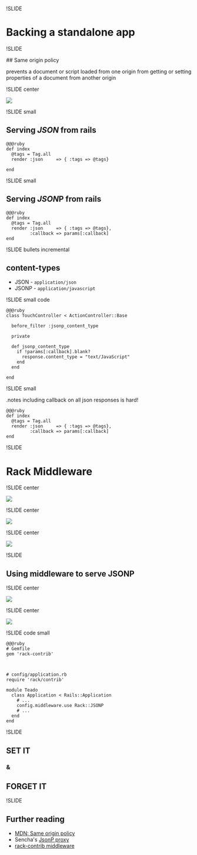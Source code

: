 !SLIDE

# Backing a standalone app

!SLIDE 

## Same origin policy

prevents a document or script loaded from one origin from getting or setting properties of a document from another origin

!SLIDE center

![](../images/jsonp-proxy.png)

!SLIDE small

## Serving *JSON* from rails

    @@@ruby
    def index
      @tags = Tag.all
      render :json     => { :tags => @tags}

    end

!SLIDE small

## Serving *JSON*P from rails

    @@@ruby
    def index
      @tags = Tag.all
      render :json     => { :tags => @tags},
             :callback => params[:callback]
    end

!SLIDE bullets incremental

## content-types

* JSON - `application/json`
* JSONP - `application/javascript`

!SLIDE small code

    @@@ruby
    class TouchController < ActionController::Base

      before_filter :jsonp_content_type

      private
      
      def jsonp_content_type
        if !params[:callback].blank?
          response.content_type = "text/JavaScript"
        end
      end

    end

!SLIDE small

.notes including callback on all json responses is hard!

    @@@ruby
    def index
      @tags = Tag.all
      render :json     => { :tags => @tags},
             :callback => params[:callback]
    end

!SLIDE

# Rack Middleware

!SLIDE center

![](../images/middleware-1.png)

!SLIDE center

![](../images/middleware-2.png)

!SLIDE center

![](../images/middleware-3.png)

!SLIDE

## Using middleware to serve JSONP

!SLIDE center

![](../images/rack-contrib.png)

!SLIDE center

![](../images/rack-contrib-readme.png)

!SLIDE code small


    @@@ruby
    # Gemfile
    gem 'rack-contrib'



    # config/application.rb
    require 'rack/contrib'

    module Teado
      class Application < Rails::Application
        # ...
        config.middleware.use Rack::JSONP
        # ...
      end
    end

!SLIDE

## SET IT
### &
## FORGET IT

!SLIDE

## Further reading

* [MDN: Same origin policy][origin]
* Sencha's [JsonP proxy][s]
* [rack-contrib middleware][contrib]

[origin]: https://developer.mozilla.org/en/Same_origin_policy_for_JavaScript
[s]: http://docs.sencha.com/ext-js/4-0/#!/api/Ext.data.proxy.JsonP
[mid]: https://github.com/robertodecurnex/rack-jsonp-middleware
[contrib]: https://github.com/rack/rack-contrib
